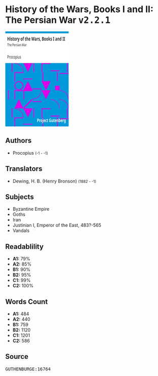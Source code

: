 # History of the Wars, Books I and II: The Persian War <kbd>v2.2.1</kbd>

![](./cover.medium.jpg "")

## Authors


 - Procopius <small>(-1 - -1)</small>

## Translators


 - Dewing, H. B. (Henry Bronson) <small>(1882 - -1)</small>

## Subjects


 - Byzantine Empire
 - Goths
 - Iran
 - Justinian I, Emperor of the East, 483?-565
 - Vandals

## Readablility


 - **A1:** 79%
 - **A2:** 85%
 - **B1:** 90%
 - **B2:** 95%
 - **C1:** 99%
 - **C2:** 100%

## Words Count


 - **A1:** 484
 - **A2:** 440
 - **B1:** 759
 - **B2:** 1120
 - **C1:** 1201
 - **C2:** 586

## Source


<kbd>GUTHENBURGE:16764</kbd>
